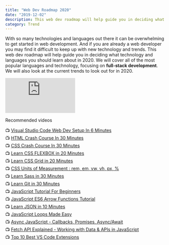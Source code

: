 ```yaml
---
title: "Web Dev Roadmap 2020"
date: "2019-12-02"
description: This web dev roadmap will help guide you in deciding what technology and languages you should learn about in 2020. 
category: Trend
---
```


With so many technologies and languages out there it can be overwhelming to get started in web development. And if you are already a web developer you may find it difficult to keep up with new technology and trends. This web dev roadmap will help guide you in deciding what technology and languages you should learn about in 2020. We will cover all of the most popular languages and technology, focusing on **full-stack development**. We will also look at the current trends to look out for in 2020.

<iframe width="220" height="110" src="https://www.youtube.com/embed/iogabydg2y0" frameborder="0" allowfullscreen></iframe>

Recommended videos 

📺 [Visual Studio Code Web Dev Setup In 6 Minutes](https://youtu.be/4NfFFsQC77M) <br>
📺 [HTML Crash Course In 30 Minutes](https://youtu.be/XiQ9rjaa2Ow) <br>
📺 [CSS Crash Course In 30 Minutes](https://youtu.be/Tfjd5yzCaxk) <br>
📺 [Learn CSS FLEXBOX in 20 Minutes](https://youtu.be/qqDH0T6K5gY) <br>
📺 [Learn CSS Grid in 20 Minutes](https://youtu.be/0-DY8J_skZ0) <br> 
📺 [CSS Units of Measurement : rem, em, vw, vh, px, %](https://youtu.be/8UTMS3WTM0k) <br> 
📺 [Learn Sass in 30 Minutes](https://youtu.be/BDOzg4lXcSg) <br> 
📺 [Learn Git in 30 Minutes](https://youtu.be/N_bMCff8q6A) <br> 
📺 [JavaScript Tutorial For Beginners](https://youtu.be/d5ob3WAGeZE) <br> 
📺 [JavaScript ES6 Arrow Functions Tutorial](https://youtu.be/NAN7U3MrX6o) <br> 
📺 [Learn JSON in 10 Minutes](https://youtu.be/s6OIOL9OMYA) <br> 
📺 [JavaScript Loops Made Easy](https://youtu.be/Kn06785pkJg) <br> 
📺 [Async JavaScript - Callbacks, Promises, Async/Await](https://youtu.be/F8xANXY0kaU) <br> 
📺 [Fetch API Explained - Working with Data & APIs in JavaScript](https://youtu.be/djCuFrLLjVk) <br> 
📺 [Top 10 Best VS Code Extensions](https://youtu.be/c5GAS_PMXDs) 

